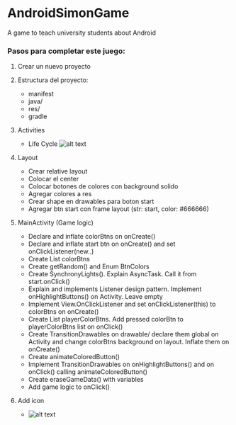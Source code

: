 # AndroidSimonGame
A game to teach university students about Android

### Pasos para completar este juego:

1. Crear un nuevo proyecto

2. Estructura del proyecto:
    - manifest
    - java/
    - res/
    - gradle

3. Activities
    - Life Cycle
    ![alt text](https://i.stack.imgur.com/kChdb.png)

4. Layout
    - Crear relative layout
    - Colocar el center
    - Colocar botones de colores con background solido
    - Agregar colores a res
    - Crear shape en drawables para boton start
    - Agregar btn start con frame layout (str: start, color: #666666)

5. MainActivity (Game logic)
    - Declare and inflate colorBtns on onCreate()
    - Declare and inflate start btn on onCreate() and set onClickListener(new..)
    - Create List colorBtns
    - Create getRandom() and Enum BtnColors
    - Create SynchronyLights(). Explain AsyncTask. Call it from start.onClick()
    - Explain and implements Listener design pattern. Implement onHighlightButtons() on Activity. Leave empty
    - Implement View.OnClickListener and set onClickListener(this) to colorBtns on onCreate()
    - Create List playerColorBtns. Add pressed colorBtn to playerColorBtns list on onClick()
    - Create TransitionDrawables on drawable/ declare them global on Activity and change colorBtns background on layout. Inflate them on onCreate()
    - Create animateColoredButton()
    - Implement TransitionDrawables on onHighlightButtons() and on onClick() calling animateColoredButton()
    - Create eraseGameData() with variables
    - Add game logic to onClick()

6. Add icon
    - ![alt text](http://www.virtual-pet-game.com/images/Games/Simon/Simon.svg)

